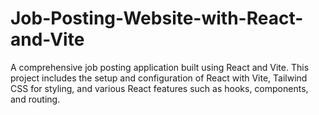 # Job-Posting-Website-with-React-and-Vite
A comprehensive job posting application built using React and Vite. This project includes the setup and configuration of React with Vite, Tailwind CSS for styling, and various React features such as hooks, components, and routing. 
